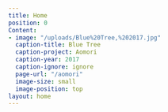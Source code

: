 ```yaml
---
title: Home
position: 0
Content:
- image: "/uploads/Blue%20Tree,%202017.jpg"
  caption-title: Blue Tree
  caption-project: Aomori
  caption-year: 2017
  caption-ignore: ignore
  page-url: "/aomori"
  image-size: small
  image-position: top
layout: home
---
```


